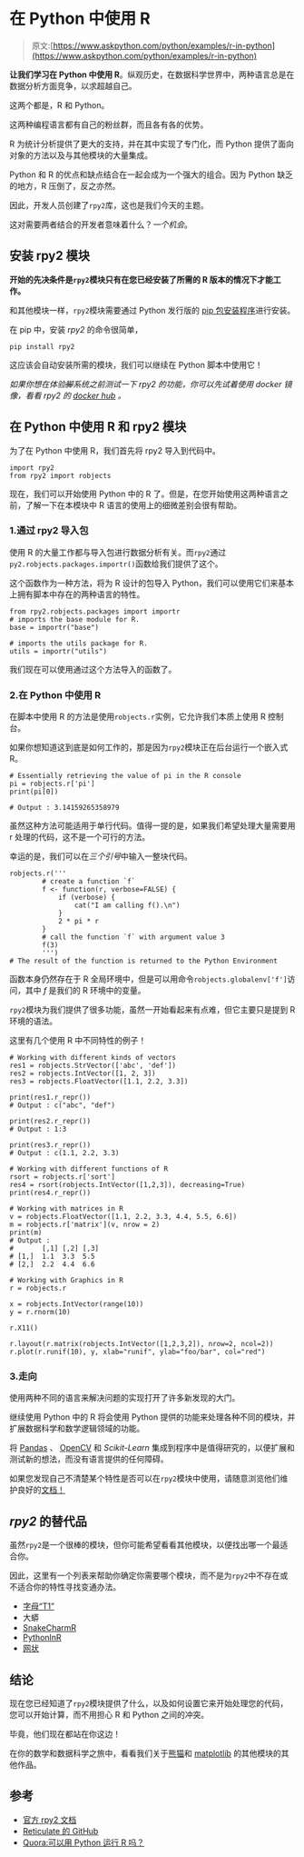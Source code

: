 # 在 Python 中使用 R

> 原文:[https://www.askpython.com/python/examples/r-in-python](https://www.askpython.com/python/examples/r-in-python)

**让我们学习在 Python 中使用 R**。纵观历史，在数据科学世界中，两种语言总是在数据分析方面竞争，以求超越自己。

这两个都是，R 和 Python。

这两种编程语言都有自己的粉丝群，而且各有各的优势。

R 为统计分析提供了更大的支持，并在其中实现了专门化，而 Python 提供了面向对象的方法以及与其他模块的大量集成。

Python 和 R 的优点和缺点结合在一起会成为一个强大的组合。因为 Python 缺乏的地方，R 压倒了，反之亦然。

因此，开发人员创建了`rpy2`库，这也是我们今天的主题。

这对需要两者结合的开发者意味着什么？*一个机会*。

## 安装 rpy2 模块

**开始的先决条件是`rpy2`模块只有在您已经安装了所需的 R 版本的情况下才能工作。**

和其他模块一样，`rpy2`模块需要通过 Python 发行版的 [pip 包安装程序](https://www.askpython.com/python-modules/python-pip)进行安装。

在 pip 中，安装 *rpy2* 的命令很简单，

```
pip install rpy2

```

这应该会自动安装所需的模块，我们可以继续在 Python 脚本中使用它！

*如果你想在体验~~脚~~系统之前测试一下 rpy2 的功能，你可以先试着使用 docker 镜像，看看 rpy2 的 [docker hub](https://hub.docker.com/r/rpy2/rpy2) 。*

## 在 Python 中使用 R 和 rpy2 模块

为了在 Python 中使用 R，我们首先将 rpy2 导入到代码中。

```
import rpy2
from rpy2 import robjects

```

现在，我们可以开始使用 Python 中的 R 了。但是，在您开始使用这两种语言之前，了解一下在本模块中 R 语言的使用上的细微差别会很有帮助。

### 1.通过 rpy2 导入包

使用 R 的大量工作都与导入包进行数据分析有关。而`rpy2`通过`py2.robjects.packages.importr()`函数给我们提供了这个。

这个函数作为一种方法，将为 R 设计的包导入 Python，我们可以使用它们来基本上拥有脚本中存在的两种语言的特性。

```
from rpy2.robjects.packages import importr
# imports the base module for R.
base = importr("base")

# imports the utils package for R.
utils = importr("utils")

```

我们现在可以使用通过这个方法导入的函数了。

### 2.在 Python 中使用 R

在脚本中使用 R 的方法是使用`robjects.r`实例，它允许我们本质上使用 R 控制台。

如果你想知道这到底是如何工作的，那是因为`rpy2`模块正在后台运行一个嵌入式 R。

```
# Essentially retrieving the value of pi in the R console
pi = robjects.r['pi']
print(pi[0])

# Output : 3.14159265358979

```

虽然这种方法可能适用于单行代码。值得一提的是，如果我们希望处理大量需要用 r 处理的代码，这不是一个可行的方法。

幸运的是，我们可以在*三个引号*中输入一整块代码。

```
robjects.r('''
        # create a function `f`
        f <- function(r, verbose=FALSE) {
            if (verbose) {
                cat("I am calling f().\n")
            }
            2 * pi * r
        }
        # call the function `f` with argument value 3
        f(3)
        ''')
# The result of the function is returned to the Python Environment

```

函数本身仍然存在于 R 全局环境中，但是可以用命令`robjects.globalenv['f']`访问，其中 *f* 是我们的 R 环境中的变量。

`rpy2`模块为我们提供了很多功能，虽然一开始看起来有点难，但它主要只是提到 R 环境的语法。

这里有几个使用 R 中不同特性的例子！

```
# Working with different kinds of vectors
res1 = robjects.StrVector(['abc', 'def'])
res2 = robjects.IntVector([1, 2, 3])
res3 = robjects.FloatVector([1.1, 2.2, 3.3])

print(res1.r_repr())
# Output : c("abc", "def")

print(res2.r_repr())
# Output : 1:3

print(res3.r_repr())
# Output : c(1.1, 2.2, 3.3)

# Working with different functions of R
rsort = robjects.r['sort']
res4 = rsort(robjects.IntVector([1,2,3]), decreasing=True)
print(res4.r_repr())

# Working with matrices in R
v = robjects.FloatVector([1.1, 2.2, 3.3, 4.4, 5.5, 6.6])
m = robjects.r['matrix'](v, nrow = 2)
print(m)
# Output :
#       [,1] [,2] [,3]
# [1,]  1.1  3.3  5.5
# [2,]  2.2  4.4  6.6

# Working with Graphics in R
r = robjects.r

x = robjects.IntVector(range(10))
y = r.rnorm(10)

r.X11()

r.layout(r.matrix(robjects.IntVector([1,2,3,2]), nrow=2, ncol=2))
r.plot(r.runif(10), y, xlab="runif", ylab="foo/bar", col="red")

```

### 3.走向

使用两种不同的语言来解决问题的实现打开了许多新发现的大门。

继续使用 Python 中的 R 将会使用 Python 提供的功能来处理各种不同的模块，并扩展数据科学和数学逻辑领域的功能。

将 [Pandas](https://www.askpython.com/python-modules/pandas/python-pandas-module-tutorial) 、 [OpenCV](https://www.askpython.com/python-modules/read-images-in-python-opencv) 和 *Scikit-Learn* 集成到程序中是值得研究的，以便扩展和测试新的想法，而没有语言提供的任何障碍。

如果您发现自己不清楚某个特性是否可以在`rpy2`模块中使用，请随意浏览他们维护良好的[文档！](https://rpy2.github.io/doc/v3.3.x/html/introduction.html#the-r-instance)

## *rpy2* 的替代品

虽然`rpy2`是一个很棒的模块，但你可能希望看看其他模块，以便找出哪一个最适合你。

因此，这里有一个列表来帮助你确定你需要哪个模块，而不是为`rpy2`中不存在或不适合你的特性寻找变通办法。

*   [字母“T1”](https://www.rdocumentation.org/packages/rJython/versions/0.0-4)
*   大蟒
*   [SnakeCharmR](https://github.com/asieira/SnakeCharmR)
*   [PythonInR](https://cran.r-project.org/web/packages/PythonInR/index.html)
*   [网状](https://rstudio.github.io/reticulate/)

## 结论

现在您已经知道了`rpy2`模块提供了什么，以及如何设置它来开始处理您的代码，您可以开始计算，而不用担心 R 和 Python 之间的冲突。

毕竟，他们现在都站在你这边！

在你的数学和数据科学之旅中，看看我们关于[熊猫](https://www.askpython.com/python-modules/pandas/python-pandas-module-tutorial)和 [matplotlib](https://www.askpython.com/python-modules/matplotlib/python-matplotlib) 的其他模块的其他作品。

## 参考

*   [官方 rpy2 文档](https://rpy2.github.io/doc/latest/html/index.html)
*   [Reticulate 的 GitHub](https://github.com/rstudio/reticulate)
*   [Quora:可以用 Python 运行 R 吗？](https://www.quora.com/Can-I-run-R-in-Python)